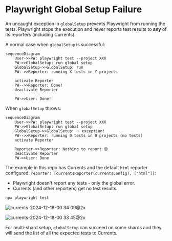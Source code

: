 # Playwright Global Setup Failure

An uncaught exception in `globalSetup` prevents Playwright from running the tests. Playwright stops the execution and never reports test results to **any** of its reporters (including Currents).

A normal case when `globalSetup` is successful:

```mermaid
sequenceDiagram
    User->>PW: playwright test --project XXX
    PW->>GlobalSetup: run global setup
    GlobalSetup->>GlobalSetup: run
    PW-->>Reporter: running X tests in Y projects

    activate Reporter
    PW-->>Reporter: Done!
    deactivate Reporter

    PW->>User: Done!
```

When `globalSetup` throws:

```mermaid
sequenceDiagram
    User->>PW: playwright test --project XXX
    PW->>GlobalSetup: run global setup
    GlobalSetup->>GlobalSetup: 💥 exception!
    PW-->>Reporter: running 0 tests in 0 projects (no tests)
    activate Reporter

    Reporter->>Reporter: Nothing to report 😔
    deactivate Reporter
    PW->>User: Done
```

The example in this repo has Currents and the default `html` reporter configured: `reporter: [currentsReporter(currentsConfig), ["html"]]`:

- Playwright doesn't report any tests - only the global error.
- Currents (and other reporters) get no test results.

```sh
npx playwright test
```

![currents-2024-12-18-00 34 09@2x](https://github.com/user-attachments/assets/ecb917e1-e838-40bf-a7e6-5f9957dd58cb)

![currents-2024-12-18-00 33 45@2x](https://github.com/user-attachments/assets/24a771ed-a300-45c0-b002-40a68aee26ab)



For multi-shard setup, `globalSetup` can succeed on some shards and they will send the list of all the expected tests to Currents.
